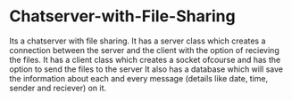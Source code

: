 # Chatserver-with-File-Sharing
Its a chatserver with file sharing.
It has a server class which creates a connection between the server and the client with the option of recieving the files.
It has a client class which creates a socket ofcourse and has the option to send the files to the server
It also has a database which will save the information about each and every message (details like date, time, sender and reciever) on it.
